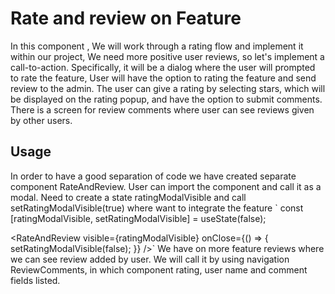 # Rate and review on Feature   
In this component , We will work through a rating flow and implement it within our project,
We need more positive user reviews, so let's implement a call-to-action. Specifically, it will be a dialog where
the user will prompted to rate the feature, User will have the option to rating the feature and send review to the admin.
The user can give a rating by selecting stars, which will be displayed on the rating popup, and have the option to submit comments.
There is a screen for review comments where user can see reviews given by other users.
## Usage
In order to have a good separation of code we have created separate component RateAndReview.
User can import the component and call it as a modal. 
Need to create a state ratingModalVisible  and call setRatingModalVisible(true) where want to integrate  the feature 
`
  const [ratingModalVisible, setRatingModalVisible] = useState<boolean>(false);

<RateAndReview
        visible={ratingModalVisible}
        onClose={() => {
          setRatingModalVisible(false);
        }}
      />`
We have on more feature reviews where we can see review added by user.
We will call it by using navigation ReviewComments, in which component rating, user name and comment fields listed.

 





